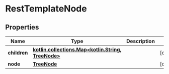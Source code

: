 
# RestTemplateNode

## Properties
| Name | Type | Description | Notes |
| ------------ | ------------- | ------------- | ------------- |
| **children** | [**kotlin.collections.Map&lt;kotlin.String, TreeNode&gt;**](TreeNode.md) |  |  [optional] |
| **node** | [**TreeNode**](TreeNode.md) |  |  [optional] |
